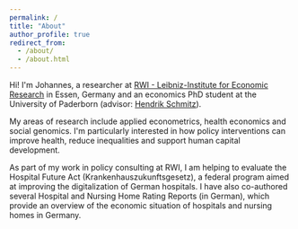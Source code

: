 ```yaml
---
permalink: /
title: "About"
author_profile: true
redirect_from: 
  - /about/
  - /about.html
---
```


Hi! I'm Johannes, a researcher at <a href="https://www.rwi-essen.de/" target="_blank">RWI - Leibniz-Institute for Economic Research</a> in Essen, Germany and an economics PhD student at the University of Paderborn (advisor: <a href="https://wiwi.uni-paderborn.de/en/wiwiunipaderborndewipo/empwifo/team/prof-dr-hendrik-schmitz/" target="_blank">Hendrik Schmitz</a>).

My areas of research include applied econometrics, health economics and social genomics. I'm particularly interested in how policy interventions can improve health, reduce inequalities and support human capital development.

As part of my work in policy consulting at RWI, I am helping to evaluate the Hospital Future Act (Krankenhauszukunftsgesetz), a federal program aimed at improving the digitalization of German hospitals. I have also co-authored several Hospital and Nursing Home Rating Reports (in German), which provide an overview of the economic situation of hospitals and nursing homes in Germany.